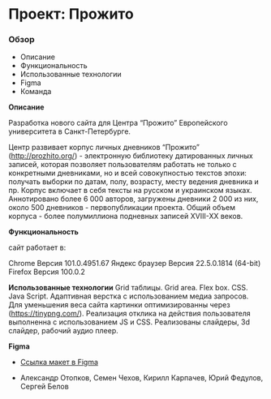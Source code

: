 # Проект: Прожито

### Обзор

* Описание
* Функциональность
* Использованные технологии
* Figma
* Команда


**Описание**

Разработка нового сайта для Центра “Прожито” Европейского университета в Санкт-Петербурге.

Центр развивает  корпус личных дневников “Прожито” (http://prozhito.org/) - электронную библиотеку датированных личных записей, которая позволяет пользователям работать не только с конкретными дневниками, но и всей совокупностью текстов эпохи: получать выборки по датам, полу, возрасту, месту ведения дневника и пр. Корпус включает в себя тексты на русском и украинском языках. Аннотировано более 6 000 авторов,  загружены дневники 2 000 из них, около 500 дневников - первопубликации проекта. Общий объем корпуса - более полумиллиона подневных записей XVIII-XX веков. 

**Функциональность**

сайт работает в:

Chrome Версия 101.0.4951.67
Яндекс браузер Версия 22.5.0.1814 (64-bit)
Firefox Версия 100.0.2

**Использованные технологии**
Grid таблицы. Grid area. Flex box. CSS. Java Script.
Адаптивная верстка с использованием медиа запросов.
Для уменьшения веса сайта картинки оптимизированны через (https://tinypng.com/).
Реализация отклика на действия пользователя выполненна с использованием JS и CSS.
Реализованы слайдеры, 3d слайдер, рабочий аудио плеер.

**Figma**

* [Ссылка макет в Figma](https://www.figma.com/file/mN5Q5ksQRNM0ywdFGK1AyU/%D0%9F%D1%80%D0%BE%D0%B6%D0%B8%D1%82%D0%BE_%D0%B2%D0%B5%D0%B1%2B_update-19%2F07)


* Александр Отопков, Семен Чехов, Кирилл Карпачев, Юрий Федулов, Сергей Белов
